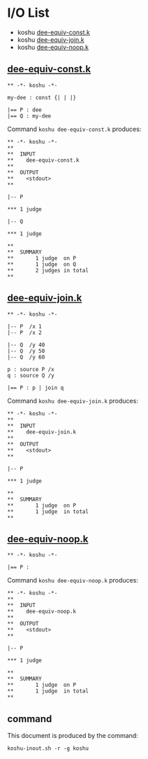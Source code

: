 # I/O List

- koshu [dee-equiv-const.k](#dee-equiv-constk)
- koshu [dee-equiv-join.k](#dee-equiv-joink)
- koshu [dee-equiv-noop.k](#dee-equiv-noopk)



## [dee-equiv-const.k](dee-equiv-const.k)

```
** -*- koshu -*-

my-dee : const {| | |}

|== P : dee
|== Q : my-dee
```

Command `koshu dee-equiv-const.k` produces:

```
** -*- koshu -*-
**
**  INPUT
**    dee-equiv-const.k
**
**  OUTPUT
**    <stdout>
**

|-- P

*** 1 judge 

|-- Q

*** 1 judge 

**
**  SUMMARY
**       1 judge  on P
**       1 judge  on Q
**       2 judges in total
**
```



## [dee-equiv-join.k](dee-equiv-join.k)

```
** -*- koshu -*-

|-- P  /x 1
|-- P  /x 2

|-- Q  /y 40
|-- Q  /y 50
|-- Q  /y 60

p : source P /x
q : source Q /y

|== P : p | join q
```

Command `koshu dee-equiv-join.k` produces:

```
** -*- koshu -*-
**
**  INPUT
**    dee-equiv-join.k
**
**  OUTPUT
**    <stdout>
**

|-- P

*** 1 judge 

**
**  SUMMARY
**       1 judge  on P
**       1 judge  in total
**
```



## [dee-equiv-noop.k](dee-equiv-noop.k)

```
** -*- koshu -*-

|== P : 
```

Command `koshu dee-equiv-noop.k` produces:

```
** -*- koshu -*-
**
**  INPUT
**    dee-equiv-noop.k
**
**  OUTPUT
**    <stdout>
**

|-- P

*** 1 judge 

**
**  SUMMARY
**       1 judge  on P
**       1 judge  in total
**
```



## command

This document is produced by the command:

```
koshu-inout.sh -r -g koshu
```

